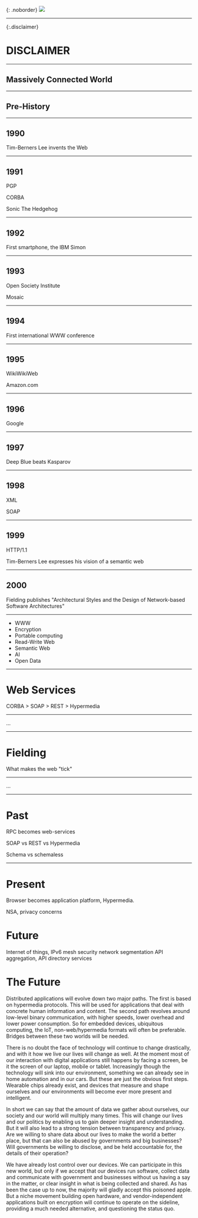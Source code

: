 {: .noborder}
![](Back_to_the_Future_poster_me_1024.png)

---
{:.disclaimer}

# DISCLAIMER

----

## Massively Connected World

----

## Pre-History

---

## 1990

Tim-Berners Lee invents the Web

---

## 1991

PGP

CORBA

Sonic The Hedgehog

---

## 1992

First smartphone, the IBM Simon

---

## 1993

Open Society Institute

Mosaic

---

## 1994

First international WWW conference

---

## 1995

WikiWikiWeb

Amazon.com

---

## 1996

Google

---

## 1997

Deep Blue beats Kasparov

---

## 1998

XML

SOAP

---

## 1999

HTTP/1.1

Tim-Berners Lee expresses his vision of a semantic web

---

## 2000

Fielding publishes "Architectural Styles and the Design of Network-based Software Architectures"

---

* WWW
* Encryption
* Portable computing
* Read-Write Web
* Semantic Web
* AI
* Open Data

---

# Web Services

CORBA > SOAP > REST > Hypermedia

---

...

---

# Fielding

What makes the web "tick"

---

...

----

# Past

RPC becomes web-services

SOAP vs REST vs Hypermedia

Schema vs schemaless

----

# Present

Browser becomes application platform, Hypermedia.

NSA, privacy concerns

# Future

Internet of things, IPv6 mesh
security
network segmentation
API aggregation, API directory services

# The Future

Distributed applications will evolve down two major paths. The first is based on hypermedia protocols. This will be used for applications that deal with concrete human information and content. The second path revolves around low-level binary communication, with higher speeds, lower overhead and lower power consumption. So for embedded devices, ubiquitous computing, the IoT, non-web/hypermedia formats will often be preferable. Bridges between these two worlds will be needed.

There is no doubt the face of technology will continue to change drastically, and with it how we live our lives will change as well. At the moment most of our interaction with digital applications still happens by facing a screen, be it the screen of our laptop, mobile or tablet. Increasingly though the technology will sink into our environment, something we can already see in home automation and in our cars. But these are just the obvious first steps. Wearable chips already exist, and devices that measure and shape ourselves and our environments will become ever more present and intelligent.

In short we can say that the amount of data we gather about ourselves, our society and our world will multiply many times. This will change our lives and our politics by enabling us to gain deeper insight and understanding. But it will also lead to a strong tension between transparency and privacy. Are we willing to share data about our lives to make the world a better place, but that can also be abused by governments and big businesses? Will governments be willing to disclose, and be held accountable for, the details of their operation?

We have already lost control over our devices. We can participate in this new world, but only if we accept that our devices run software, collect data and communicate with government and businesses without us having a say in the matter, or clear insight in what is being collected and shared. As has been the case up to now, the majority will gladly accept this poisoned apple. But a niche movement building open hardware, and vendor-independent applications built on encryption will continue to operate on the sideline, providing a much needed alternative, and questioning the status quo.